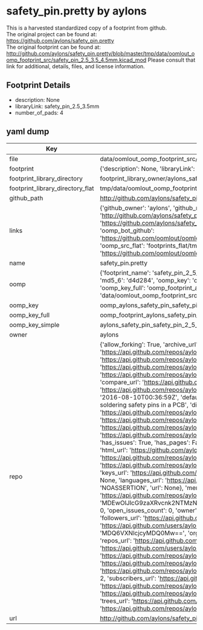# safety_pin.pretty by aylons  
This is a harvested standardized copy of a footprint from github.  
The original project can be found at:  
https://github.com/aylons/safety_pin.pretty  
The original footprint can be found at:
http://github.com/aylons/safety_pin.pretty/blob/master/tmp/data/oomlout_oomp_footprint_src/safety_pin_2.5_3.5_4.5mm.kicad_mod
Please consult that link for additional, details, files, and license information.  
## Footprint Details
* description: None  
* libraryLink: safety_pin_2.5_3.5mm  
* number_of_pads: 4  
## yaml dump  
| Key | Value |  
| --- | --- |  
| file | data/oomlout_oomp_footprint_src/safety_pin.pretty/safety_pin_2.5_3.5mm.kicad_mod |  
| footprint | {'description': None, 'libraryLink': 'safety_pin_2.5_3.5mm', 'number_of_pads': 4} |  
| footprint_library_directory | footprint_library_owner/aylons_safety_pin.pretty |  
| footprint_library_directory_flat | tmp/data/oomlout_oomp_footprint_src/footprints_flat/aylons_safety_pin_safety_pin_2_5_3_5mm/working |  
| github_path | http://github.com/aylons/safety_pin.pretty/blob/master/tmp/data/oomlout_oomp_footprint_src/safety_pin_2.5_3.5mm.kicad_mod |  
| links | {'github_owner': 'aylons', 'github_repo_name': 'safety_pin.pretty', 'github_src': 'http://github.com/aylons/safety_pin.pretty/blob/master/tmp/data/oomlout_oomp_footprint_src/safety_pin_2.5_3.5_4.5mm.kicad_mod', 'github_src_repo': 'https://github.com/aylons/safety_pin.pretty', 'oomp_bot': 'tmp/data/oomlout_oomp_footprint_src/footprints/aylons_safety_pin_safety_pin_2_5_3_5mm/working', 'oomp_bot_github': 'https://github.com/oomlout/oomlout_oomp_footprint_bot/tree/main/tmp/data/oomlout_oomp_footprint_src/footprints/aylons_safety_pin_safety_pin_2_5_3_5mm/working', 'oomp_src_flat': 'footprints_flat/tmp/data/oomlout_oomp_footprint_src/footprints_flat/aylons_safety_pin_safety_pin_2_5_3_5mm/working', 'oomp_src_flat_github': 'https://github.com/oomlout/oomlout_oomp_footprint_src/tree/main/tmp/data/oomlout_oomp_footprint_src/footprints_flat/aylons_safety_pin_safety_pin_2_5_3_5mm/working'} |  
| name | safety_pin.pretty |  
| oomp | {'footprint_name': 'safety_pin_2_5_3_5mm', 'library_name': 'safety_pin', 'md5': 'd4d284b29d11ebc4c1ca4da252a628fa', 'md5_10': 'd4d284b29d', 'md5_5': 'd4d28', 'md5_6': 'd4d284', 'oomp_key': 'oomp_aylons_safety_pin_safety_pin_2_5_3_5mm', 'oomp_key_extra': 'oomp_footprint_aylons_safety_pin_safety_pin_2_5_3_5mm', 'oomp_key_full': 'oomp_footprint_aylons_safety_pin_safety_pin_2_5_3_5mm_d4d284', 'oomp_key_simple': 'aylons_safety_pin_safety_pin_2_5_3_5mm', 'original_filename': 'data/oomlout_oomp_footprint_src/safety_pin.pretty/safety_pin_2.5_3.5mm.kicad_mod', 'owner_name': 'aylons'} |  
| oomp_key | oomp_aylons_safety_pin_safety_pin_2_5_3_5mm |  
| oomp_key_full | oomp_footprint_aylons_safety_pin_safety_pin_2_5_3_5mm |  
| oomp_key_simple | aylons_safety_pin_safety_pin_2_5_3_5mm |  
| owner | aylons |  
| repo | {'allow_forking': True, 'archive_url': 'https://api.github.com/repos/aylons/safety_pin.pretty/{archive_format}{/ref}', 'archived': False, 'assignees_url': 'https://api.github.com/repos/aylons/safety_pin.pretty/assignees{/user}', 'blobs_url': 'https://api.github.com/repos/aylons/safety_pin.pretty/git/blobs{/sha}', 'branches_url': 'https://api.github.com/repos/aylons/safety_pin.pretty/branches{/branch}', 'clone_url': 'https://github.com/aylons/safety_pin.pretty.git', 'collaborators_url': 'https://api.github.com/repos/aylons/safety_pin.pretty/collaborators{/collaborator}', 'comments_url': 'https://api.github.com/repos/aylons/safety_pin.pretty/comments{/number}', 'commits_url': 'https://api.github.com/repos/aylons/safety_pin.pretty/commits{/sha}', 'compare_url': 'https://api.github.com/repos/aylons/safety_pin.pretty/compare/{base}...{head}', 'contents_url': 'https://api.github.com/repos/aylons/safety_pin.pretty/contents/{+path}', 'contributors_url': 'https://api.github.com/repos/aylons/safety_pin.pretty/contributors', 'created_at': '2016-08-10T00:36:59Z', 'default_branch': 'master', 'deployments_url': 'https://api.github.com/repos/aylons/safety_pin.pretty/deployments', 'description': 'Kicad library for soldering safety pins in a PCB', 'disabled': False, 'downloads_url': 'https://api.github.com/repos/aylons/safety_pin.pretty/downloads', 'events_url': 'https://api.github.com/repos/aylons/safety_pin.pretty/events', 'fork': False, 'forks': 0, 'forks_count': 0, 'forks_url': 'https://api.github.com/repos/aylons/safety_pin.pretty/forks', 'full_name': 'aylons/safety_pin.pretty', 'git_commits_url': 'https://api.github.com/repos/aylons/safety_pin.pretty/git/commits{/sha}', 'git_refs_url': 'https://api.github.com/repos/aylons/safety_pin.pretty/git/refs{/sha}', 'git_tags_url': 'https://api.github.com/repos/aylons/safety_pin.pretty/git/tags{/sha}', 'git_url': 'git://github.com/aylons/safety_pin.pretty.git', 'has_discussions': False, 'has_downloads': True, 'has_issues': True, 'has_pages': False, 'has_projects': True, 'has_wiki': True, 'homepage': None, 'hooks_url': 'https://api.github.com/repos/aylons/safety_pin.pretty/hooks', 'html_url': 'https://github.com/aylons/safety_pin.pretty', 'id': 65337803, 'is_template': False, 'issue_comment_url': 'https://api.github.com/repos/aylons/safety_pin.pretty/issues/comments{/number}', 'issue_events_url': 'https://api.github.com/repos/aylons/safety_pin.pretty/issues/events{/number}', 'issues_url': 'https://api.github.com/repos/aylons/safety_pin.pretty/issues{/number}', 'keys_url': 'https://api.github.com/repos/aylons/safety_pin.pretty/keys{/key_id}', 'labels_url': 'https://api.github.com/repos/aylons/safety_pin.pretty/labels{/name}', 'language': None, 'languages_url': 'https://api.github.com/repos/aylons/safety_pin.pretty/languages', 'license': {'key': 'other', 'name': 'Other', 'node_id': 'MDc6TGljZW5zZTA=', 'spdx_id': 'NOASSERTION', 'url': None}, 'merges_url': 'https://api.github.com/repos/aylons/safety_pin.pretty/merges', 'milestones_url': 'https://api.github.com/repos/aylons/safety_pin.pretty/milestones{/number}', 'mirror_url': None, 'name': 'safety_pin.pretty', 'network_count': 0, 'node_id': 'MDEwOlJlcG9zaXRvcnk2NTMzNzgwMw==', 'notifications_url': 'https://api.github.com/repos/aylons/safety_pin.pretty/notifications{?since,all,participating}', 'open_issues': 0, 'open_issues_count': 0, 'owner': {'avatar_url': 'https://avatars.githubusercontent.com/u/720443?v=4', 'events_url': 'https://api.github.com/users/aylons/events{/privacy}', 'followers_url': 'https://api.github.com/users/aylons/followers', 'following_url': 'https://api.github.com/users/aylons/following{/other_user}', 'gists_url': 'https://api.github.com/users/aylons/gists{/gist_id}', 'gravatar_id': '', 'html_url': 'https://github.com/aylons', 'id': 720443, 'login': 'aylons', 'node_id': 'MDQ6VXNlcjcyMDQ0Mw==', 'organizations_url': 'https://api.github.com/users/aylons/orgs', 'received_events_url': 'https://api.github.com/users/aylons/received_events', 'repos_url': 'https://api.github.com/users/aylons/repos', 'site_admin': False, 'starred_url': 'https://api.github.com/users/aylons/starred{/owner}{/repo}', 'subscriptions_url': 'https://api.github.com/users/aylons/subscriptions', 'type': 'User', 'url': 'https://api.github.com/users/aylons'}, 'private': False, 'pulls_url': 'https://api.github.com/repos/aylons/safety_pin.pretty/pulls{/number}', 'pushed_at': '2016-08-10T01:14:18Z', 'releases_url': 'https://api.github.com/repos/aylons/safety_pin.pretty/releases{/id}', 'size': 4, 'ssh_url': 'git@github.com:aylons/safety_pin.pretty.git', 'stargazers_count': 0, 'stargazers_url': 'https://api.github.com/repos/aylons/safety_pin.pretty/stargazers', 'statuses_url': 'https://api.github.com/repos/aylons/safety_pin.pretty/statuses/{sha}', 'subscribers_count': 2, 'subscribers_url': 'https://api.github.com/repos/aylons/safety_pin.pretty/subscribers', 'subscription_url': 'https://api.github.com/repos/aylons/safety_pin.pretty/subscription', 'svn_url': 'https://github.com/aylons/safety_pin.pretty', 'tags_url': 'https://api.github.com/repos/aylons/safety_pin.pretty/tags', 'teams_url': 'https://api.github.com/repos/aylons/safety_pin.pretty/teams', 'temp_clone_token': None, 'topics': [], 'trees_url': 'https://api.github.com/repos/aylons/safety_pin.pretty/git/trees{/sha}', 'updated_at': '2016-08-10T00:36:59Z', 'url': 'https://api.github.com/repos/aylons/safety_pin.pretty', 'visibility': 'public', 'watchers': 0, 'watchers_count': 0, 'web_commit_signoff_required': False} |  
| url | http://github.com/aylons/safety_pin.pretty |  

